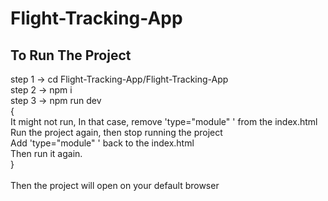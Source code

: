 # Flight-Tracking-App

## To Run The Project

step 1 -> cd Flight-Tracking-App/Flight-Tracking-App<br/>
step 2 -> npm i<br/>
step 3 -> npm run dev<br/>
{<br/>
  It might not run, In that case, remove 'type="module" ' from the index.html<br/>
  Run the project again, then stop running the project<br/>
  Add 'type="module" ' back to the index.html<br/>
  Then run it again.<br/>
}
<br/><br/>
Then the project will open on your default browser
